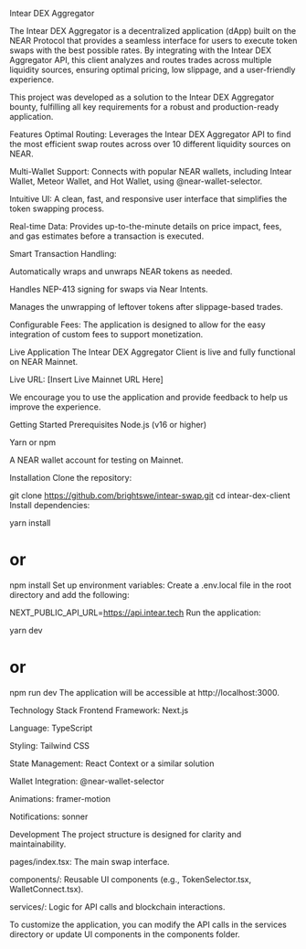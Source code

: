 Intear DEX Aggregator

The Intear DEX Aggregator is a decentralized application (dApp) built on the NEAR Protocol that provides a seamless interface for users to execute token swaps with the best possible rates. By integrating with the Intear DEX Aggregator API, this client analyzes and routes trades across multiple liquidity sources, ensuring optimal pricing, low slippage, and a user-friendly experience.

This project was developed as a solution to the Intear DEX Aggregator bounty, fulfilling all key requirements for a robust and production-ready application.

Features
Optimal Routing: Leverages the Intear DEX Aggregator API to find the most efficient swap routes across over 10 different liquidity sources on NEAR.

Multi-Wallet Support: Connects with popular NEAR wallets, including Intear Wallet, Meteor Wallet, and Hot Wallet, using @near-wallet-selector.

Intuitive UI: A clean, fast, and responsive user interface that simplifies the token swapping process.

Real-time Data: Provides up-to-the-minute details on price impact, fees, and gas estimates before a transaction is executed.

Smart Transaction Handling:

Automatically wraps and unwraps NEAR tokens as needed.

Handles NEP-413 signing for swaps via Near Intents.

Manages the unwrapping of leftover tokens after slippage-based trades.

Configurable Fees: The application is designed to allow for the easy integration of custom fees to support monetization.

Live Application
The Intear DEX Aggregator Client is live and fully functional on NEAR Mainnet.

Live URL: [Insert Live Mainnet URL Here]

We encourage you to use the application and provide feedback to help us improve the experience.

Getting Started
Prerequisites
Node.js (v16 or higher)

Yarn or npm

A NEAR wallet account for testing on Mainnet.

Installation
Clone the repository:

git clone https://github.com/brightswe/intear-swap.git
cd intear-dex-client
Install dependencies:

yarn install
# or
npm install
Set up environment variables:
Create a .env.local file in the root directory and add the following:

NEXT_PUBLIC_API_URL=https://api.intear.tech
Run the application:

yarn dev
# or
npm run dev
The application will be accessible at http://localhost:3000.

Technology Stack
Frontend Framework: Next.js

Language: TypeScript

Styling: Tailwind CSS

State Management: React Context or a similar solution

Wallet Integration: @near-wallet-selector

Animations: framer-motion

Notifications: sonner

Development
The project structure is designed for clarity and maintainability.

pages/index.tsx: The main swap interface.

components/: Reusable UI components (e.g., TokenSelector.tsx, WalletConnect.tsx).

services/: Logic for API calls and blockchain interactions.

To customize the application, you can modify the API calls in the services directory or update UI components in the components folder.
